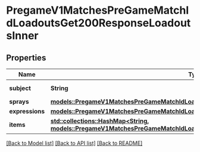 # PregameV1MatchesPreGameMatchIdLoadoutsGet200ResponseLoadoutsInner

## Properties

Name | Type | Description | Notes
------------ | ------------- | ------------- | -------------
**subject** | **String** | Player UUID | 
**sprays** | [**models::PregameV1MatchesPreGameMatchIdLoadoutsGet200ResponseLoadoutsInnerSprays**](_pregame_v1_matches__pre_game_match_id__loadouts_get_200_response_Loadouts_inner_Sprays.md) |  | 
**expressions** | [**models::PregameV1MatchesPreGameMatchIdLoadoutsGet200ResponseLoadoutsInnerExpressions**](_pregame_v1_matches__pre_game_match_id__loadouts_get_200_response_Loadouts_inner_Expressions.md) |  | 
**items** | [**std::collections::HashMap<String, models::PregameV1MatchesPreGameMatchIdLoadoutsGet200ResponseLoadoutsInnerItemsValue>**](_pregame_v1_matches__pre_game_match_id__loadouts_get_200_response_Loadouts_inner_Items_value.md) |  | 

[[Back to Model list]](../README.md#documentation-for-models) [[Back to API list]](../README.md#documentation-for-api-endpoints) [[Back to README]](../README.md)


